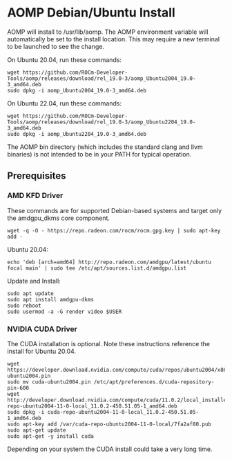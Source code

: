# AOMP Debian/Ubuntu Install 
AOMP will install to /usr/lib/aomp. The AOMP environment variable will automatically be set to the install location. This may require a new terminal to be launched to see the change.<br>

On Ubuntu 20.04,  run these commands:
```
wget https://github.com/ROCm-Developer-Tools/aomp/releases/download/rel_19.0-3/aomp_Ubuntu2004_19.0-3_amd64.deb
sudo dpkg -i aomp_Ubuntu2004_19.0-3_amd64.deb
```
On Ubuntu 22.04,  run these commands:
```
wget https://github.com/ROCm-Developer-Tools/aomp/releases/download/rel_19.0-3/aomp_Ubuntu2204_19.0-3_amd64.deb
sudo dpkg -i aomp_Ubuntu2204_19.0-3_amd64.deb
```

The AOMP bin directory (which includes the standard clang and llvm binaries) is not intended to be in your PATH for typical operation.

## Prerequisites
### AMD KFD Driver
These commands are for supported Debian-based systems and target only the amdgpu_dkms core component.
```
wget -q -O - https://repo.radeon.com/rocm/rocm.gpg.key | sudo apt-key add -
```
Ubuntu 20.04:
```
echo 'deb [arch=amd64] http://repo.radeon.com/amdgpu/latest/ubuntu focal main' | sudo tee /etc/apt/sources.list.d/amdgpu.list
```
Update and Install:
```
sudo apt update
sudo apt install amdgpu-dkms
sudo reboot
sudo usermod -a -G render video $USER
```
### NVIDIA CUDA Driver
The CUDA installation is optional.
Note these instructions reference the install for Ubuntu 20.04.
```
wget https://developer.download.nvidia.com/compute/cuda/repos/ubuntu2004/x86_64/cuda-ubuntu2004.pin
sudo mv cuda-ubuntu2004.pin /etc/apt/preferences.d/cuda-repository-pin-600
wget http://developer.download.nvidia.com/compute/cuda/11.0.2/local_installers/cuda-repo-ubuntu2004-11-0-local_11.0.2-450.51.05-1_amd64.deb
sudo dpkg -i cuda-repo-ubuntu2004-11-0-local_11.0.2-450.51.05-1_amd64.deb
sudo apt-key add /var/cuda-repo-ubuntu2004-11-0-local/7fa2af80.pub
sudo apt-get update
sudo apt-get -y install cuda
```
Depending on your system the CUDA install could take a very long time.

